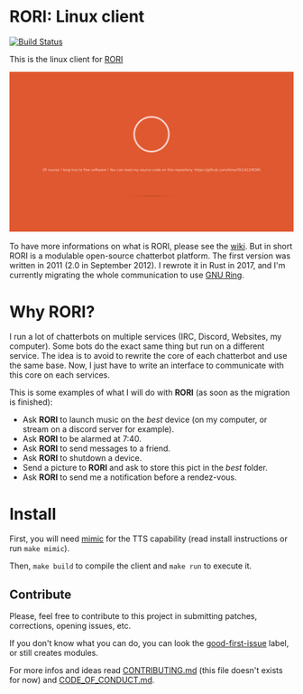 # RORI: Linux client

[![Build Status](https://travis-ci.org/AmarOk1412/rori_linux_client.svg?branch=master)](https://travis-ci.org/AmarOk1412/rori_linux_client)

This is the linux client for [RORI](http://github.com/AmarOk1412/RORI)

![](rsc/RORI.png)

To have more informations on what is RORI, please see the [wiki](https://github.com/AmarOk1412/rori_core/wiki). But in short RORI is a modulable open-source chatterbot platform. The first version was written in 2011 (2.0 in September 2012). I rewrote it in Rust in 2017, and I'm currently migrating the whole communication to use [GNU Ring](https://ring.cx).

# Why RORI?

I run a lot of chatterbots on multiple services (IRC, Discord, Websites, my computer). Some bots do the exact same thing but run on a different service. The idea is to avoid to rewrite the core of each chatterbot and use the same base. Now, I just have to write an interface to communicate with this core on each services.

This is some examples of what I will do with **RORI** (as soon as the migration is finished):
+ Ask **RORI** to launch music on the *best* device (on my computer, or stream on a discord server for example).
+ Ask **RORI** to be alarmed at 7:40.
+ Ask **RORI** to send messages to a friend.
+ Ask **RORI** to shutdown a device.
+ Send a picture to **RORI** and ask to store this pict in the *best* folder.
+ Ask **RORI** to send me a notification before a rendez-vous.

# Install

First, you will need [mimic](https://github.com/MycroftAI/mimic) for the TTS capability (read install instructions or run `make mimic`).

Then, `make build` to compile the client and `make run` to execute it.

## Contribute

Please, feel free to contribute to this project in submitting patches, corrections, opening issues, etc.

If you don't know what you can do, you can look the [good-first-issue](https://github.com/AmarOk1412/rori_linux_client/issues?q=is%3Aissue+is%3Aopen+label%3A%22good+first+issue%22) label, or still creates modules.

For more infos and ideas read [CONTRIBUTING.md](/CONTRIBUTING.md) (this file doesn't exists for now) and [CODE_OF_CONDUCT.md](/CODE_OF_CONDUCT.md).

